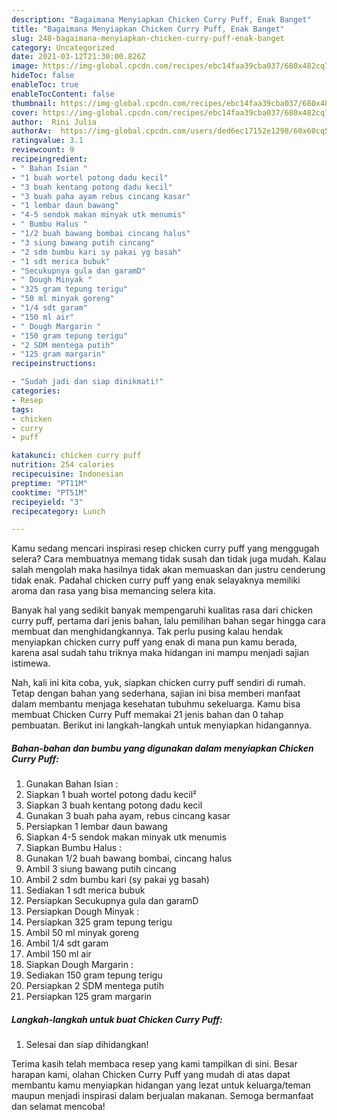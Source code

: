 ```yaml
---
description: "Bagaimana Menyiapkan Chicken Curry Puff, Enak Banget"
title: "Bagaimana Menyiapkan Chicken Curry Puff, Enak Banget"
slug: 248-bagaimana-menyiapkan-chicken-curry-puff-enak-banget
category: Uncategorized
date: 2021-03-12T21:30:00.826Z
image: https://img-global.cpcdn.com/recipes/ebc14faa39cba037/680x482cq70/chicken-curry-puff-foto-resep-utama.jpg
hideToc: false
enableToc: true
enableTocContent: false
thumbnail: https://img-global.cpcdn.com/recipes/ebc14faa39cba037/680x482cq70/chicken-curry-puff-foto-resep-utama.jpg
cover: https://img-global.cpcdn.com/recipes/ebc14faa39cba037/680x482cq70/chicken-curry-puff-foto-resep-utama.jpg
author:  Rini Julia
authorAv:  https://img-global.cpcdn.com/users/ded6ec17152e1298/60x60cq50/avatar.jpg
ratingvalue: 3.1
reviewcount: 9
recipeingredient:
- " Bahan Isian "
- "1 buah wortel potong dadu kecil"
- "3 buah kentang potong dadu kecil"
- "3 buah paha ayam rebus cincang kasar"
- "1 lembar daun bawang"
- "4-5 sendok makan minyak utk menumis"
- " Bumbu Halus "
- "1/2 buah bawang bombai cincang halus"
- "3 siung bawang putih cincang"
- "2 sdm bumbu kari sy pakai yg basah"
- "1 sdt merica bubuk"
- "Secukupnya gula dan garamD"
- " Dough Minyak "
- "325 gram tepung terigu"
- "50 ml minyak goreng"
- "1/4 sdt garam"
- "150 ml air"
- " Dough Margarin "
- "150 gram tepung terigu"
- "2 SDM mentega putih"
- "125 gram margarin"
recipeinstructions:

- "Sudah jadi dan siap dinikmati!"
categories:
- Resep
tags:
- chicken
- curry
- puff

katakunci: chicken curry puff 
nutrition: 254 calories
recipecuisine: Indonesian
preptime: "PT11M"
cooktime: "PT51M"
recipeyield: "3"
recipecategory: Lunch

---
```



Kamu sedang mencari inspirasi resep chicken curry puff yang menggugah selera? Cara membuatnya memang tidak susah dan tidak juga mudah. Kalau salah mengolah maka hasilnya tidak akan memuaskan dan justru cenderung tidak enak. Padahal chicken curry puff yang enak selayaknya memiliki aroma dan rasa yang bisa memancing selera kita.




Banyak hal yang sedikit banyak mempengaruhi kualitas rasa dari chicken curry puff, pertama dari jenis bahan, lalu pemilihan bahan segar hingga cara membuat dan menghidangkannya. Tak perlu pusing kalau hendak menyiapkan chicken curry puff yang enak di mana pun kamu berada, karena asal sudah tahu triknya maka hidangan ini mampu menjadi sajian istimewa.


Nah, kali ini kita coba, yuk, siapkan chicken curry puff sendiri di rumah. Tetap dengan bahan yang sederhana, sajian ini bisa memberi manfaat dalam membantu menjaga kesehatan tubuhmu sekeluarga. Kamu bisa membuat Chicken Curry Puff memakai 21 jenis bahan dan 0 tahap pembuatan. Berikut ini langkah-langkah untuk menyiapkan hidangannya.

<!--inarticleads1-->

##### Bahan-bahan dan bumbu yang digunakan dalam menyiapkan Chicken Curry Puff:

1. Gunakan  Bahan Isian :
1. Siapkan 1 buah wortel potong dadu kecil²
1. Siapkan 3 buah kentang potong dadu kecil
1. Gunakan 3 buah paha ayam, rebus cincang kasar
1. Persiapkan 1 lembar daun bawang
1. Siapkan 4-5 sendok makan minyak utk menumis
1. Siapkan  Bumbu Halus :
1. Gunakan 1/2 buah bawang bombai, cincang halus
1. Ambil 3 siung bawang putih cincang
1. Ambil 2 sdm bumbu kari (sy pakai yg basah)
1. Sediakan 1 sdt merica bubuk
1. Persiapkan Secukupnya gula dan garamD
1. Persiapkan  Dough Minyak :
1. Persiapkan 325 gram tepung terigu
1. Ambil 50 ml minyak goreng
1. Ambil 1/4 sdt garam
1. Ambil 150 ml air
1. Siapkan  Dough Margarin :
1. Sediakan 150 gram tepung terigu
1. Persiapkan 2 SDM mentega putih
1. Persiapkan 125 gram margarin




<!--inarticleads2-->

##### Langkah-langkah untuk buat Chicken Curry Puff:


1. Selesai dan siap dihidangkan!



Terima kasih telah membaca resep yang kami tampilkan di sini. Besar harapan kami, olahan Chicken Curry Puff yang mudah di atas dapat membantu kamu menyiapkan hidangan yang lezat untuk keluarga/teman maupun menjadi inspirasi dalam berjualan makanan. Semoga bermanfaat dan selamat mencoba!
